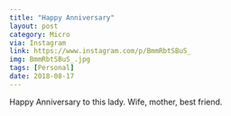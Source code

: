 ```yaml
---
title: "Happy Anniversary"
layout: post
category: Micro
via: Instagram
link: https://www.instagram.com/p/BmmRbtSBuS_
img: BmmRbtSBuS_.jpg
tags: [Personal]
date: 2018-08-17
---
```

Happy Anniversary to this lady. Wife, mother, best friend.